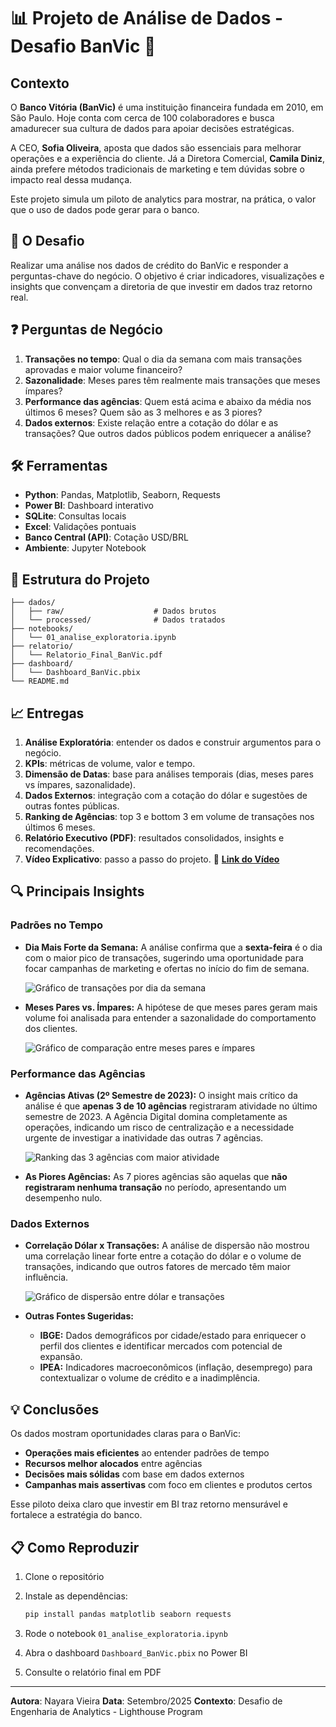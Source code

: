 # 📊 Projeto de Análise de Dados - Desafio BanVic 🏦

## Contexto

O **Banco Vitória (BanVic)** é uma instituição financeira fundada em 2010, em São Paulo. Hoje conta com cerca de 100 colaboradores e busca amadurecer sua cultura de dados para apoiar decisões estratégicas.

A CEO, **Sofia Oliveira**, aposta que dados são essenciais para melhorar operações e a experiência do cliente. Já a Diretora Comercial, **Camila Diniz**, ainda prefere métodos tradicionais de marketing e tem dúvidas sobre o impacto real dessa mudança.

Este projeto simula um piloto de analytics para mostrar, na prática, o valor que o uso de dados pode gerar para o banco.

## 🎯 O Desafio

Realizar uma análise nos dados de crédito do BanVic e responder a perguntas-chave do negócio. O objetivo é criar indicadores, visualizações e insights que convençam a diretoria de que investir em dados traz retorno real.

## ❓ Perguntas de Negócio

1. **Transações no tempo**: Qual o dia da semana com mais transações aprovadas e maior volume financeiro?
2. **Sazonalidade**: Meses pares têm realmente mais transações que meses ímpares?
3. **Performance das agências**: Quem está acima e abaixo da média nos últimos 6 meses? Quem são as 3 melhores e as 3 piores?
4. **Dados externos**: Existe relação entre a cotação do dólar e as transações? Que outros dados públicos podem enriquecer a análise?

## 🛠️ Ferramentas

* **Python**: Pandas, Matplotlib, Seaborn, Requests
* **Power BI**: Dashboard interativo
* **SQLite**: Consultas locais
* **Excel**: Validações pontuais
* **Banco Central (API)**: Cotação USD/BRL
* **Ambiente**: Jupyter Notebook

## 📂 Estrutura do Projeto

```
├── dados/
│   ├── raw/                    # Dados brutos
│   └── processed/              # Dados tratados
├── notebooks/
│   └── 01_analise_exploratoria.ipynb
├── relatorio/
│   └── Relatorio_Final_BanVic.pdf
├── dashboard/
│   └── Dashboard_BanVic.pbix
└── README.md
```

## 📈 Entregas

1. **Análise Exploratória**: entender os dados e construir argumentos para o negócio.
2. **KPIs**: métricas de volume, valor e tempo.
3. **Dimensão de Datas**: base para análises temporais (dias, meses pares vs ímpares, sazonalidade).
4. **Dados Externos**: integração com a cotação do dólar e sugestões de outras fontes públicas.
5. **Ranking de Agências**: top 3 e bottom 3 em volume de transações nos últimos 6 meses.
6. **Relatório Executivo (PDF)**: resultados consolidados, insights e recomendações.
7. **Vídeo Explicativo**: passo a passo do projeto.
   🎥 **[Link do Vídeo](INSERIR_LINK_AQUI)**

## 🔍 Principais Insights

### Padrões no Tempo

* **Dia Mais Forte da Semana:** A análise confirma que a **sexta-feira** é o dia com o maior pico de transações, sugerindo uma oportunidade para focar campanhas de marketing e ofertas no início do fim de semana.

    ![Gráfico de transações por dia da semana](img/dia_forte.png)

* **Meses Pares vs. Ímpares:** A hipótese de que meses pares geram mais volume foi analisada para entender a sazonalidade do comportamento dos clientes.

    ![Gráfico de comparação entre meses pares e ímpares](img/pares_impares.png)

### Performance das Agências

* **Agências Ativas (2º Semestre de 2023):** O insight mais crítico da análise é que **apenas 3 de 10 agências** registraram atividade no último semestre de 2023. A Agência Digital domina completamente as operações, indicando um risco de centralização e a necessidade urgente de investigar a inatividade das outras 7 agências.

    ![Ranking das 3 agências com maior atividade](img/agencias_top3.png)

* **As Piores Agências:** As 7 piores agências são aquelas que **não registraram nenhuma transação** no período, apresentando um desempenho nulo.

### Dados Externos

* **Correlação Dólar x Transações:** A análise de dispersão não mostrou uma correlação linear forte entre a cotação do dólar e o volume de transações, indicando que outros fatores de mercado têm maior influência.

    ![Gráfico de dispersão entre dólar e transações](img/dolar_transacoes.png)

* **Outras Fontes Sugeridas:**
    * **IBGE:** Dados demográficos por cidade/estado para enriquecer o perfil dos clientes e identificar mercados com potencial de expansão.
    * **IPEA:** Indicadores macroeconômicos (inflação, desemprego) para contextualizar o volume de crédito e a inadimplência.

## 💡 Conclusões

Os dados mostram oportunidades claras para o BanVic:

* **Operações mais eficientes** ao entender padrões de tempo
* **Recursos melhor alocados** entre agências
* **Decisões mais sólidas** com base em dados externos
* **Campanhas mais assertivas** com foco em clientes e produtos certos

Esse piloto deixa claro que investir em BI traz retorno mensurável e fortalece a estratégia do banco.

## 📋 Como Reproduzir

1. Clone o repositório
2. Instale as dependências:

   ```bash
   pip install pandas matplotlib seaborn requests
   ```
3. Rode o notebook `01_analise_exploratoria.ipynb`
4. Abra o dashboard `Dashboard_BanVic.pbix` no Power BI
5. Consulte o relatório final em PDF

---

**Autora**: Nayara Vieira
**Data**: Setembro/2025
**Contexto**: Desafio de Engenharia de Analytics - Lighthouse Program